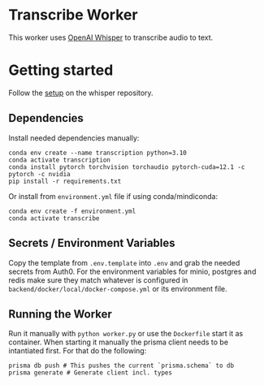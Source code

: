 # Transcribe Worker

This worker uses [OpenAI Whisper](https://github.com/openai/whisper) to transcribe audio to text.

# Getting started

Follow the [setup](https://github.com/openai/whisper?tab=readme-ov-file#setup) on the whisper repository.

## Dependencies

Install needed dependencies manually:

```shell
conda env create --name transcription python=3.10
conda activate transcription
conda install pytorch torchvision torchaudio pytorch-cuda=12.1 -c pytorch -c nvidia
pip install -r requirements.txt
```

Or install from `environment.yml` file if using conda/mindiconda:

```shell
conda env create -f environment.yml
conda activate transcribe
```

## Secrets / Environment Variables

Copy the template from `.env.template` into `.env` and grab the needed secrets from Auth0. For the environment variables for minio, postgres and redis make sure they match whatever is configured in `backend/docker/local/docker-compose.yml` or its environment file.

## Running the Worker

Run it manually with `python worker.py` or use the `Dockerfile` start it as container.
When starting it manually the prisma client needs to be intantiated first. For that do the following:

```shell
prisma db push # This pushes the current `prisma.schema` to db
prisma generate # Generate client incl. types
```
